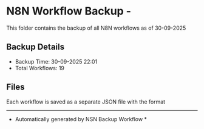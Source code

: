 # N8N Workflow Backup - 
This folder contains the backup of all N8N workflows as of 30-09-2025

## Backup Details
- Backup Time: 30-09-2025 22:01
- Total Workflows: 19

## Files
Each workflow is saved as a separate JSON file with the format

-----------
* Automatically generated by NSN Backup Workflow *